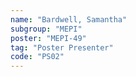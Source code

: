 ```yaml
---
name: "Bardwell, Samantha"
subgroup: "MEPI"
poster: "MEPI-49"
tag: "Poster Presenter"
code: "PS02"
---
```

